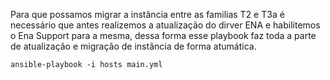Para que possamos migrar a instância entre as familias T2 e T3a é necessário que antes realizemos a atualização do dirver ENA e habilitemos o Ena Support para a mesma, dessa forma esse playbook faz toda a parte de atualização e migração de instância de forma atumática.

```
ansible-playbook -i hosts main.yml
```

